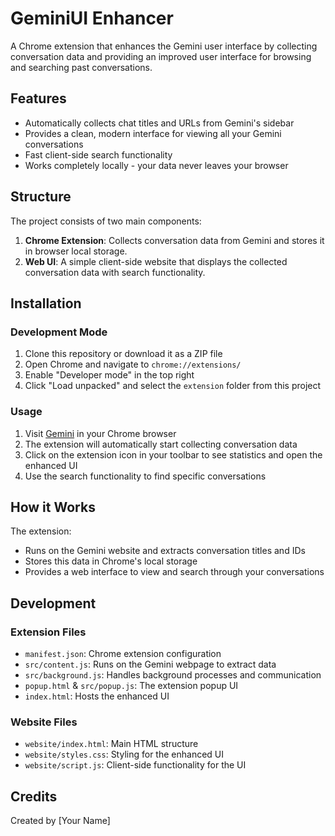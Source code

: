 # GeminiUI Enhancer

A Chrome extension that enhances the Gemini user interface by collecting conversation data and providing an improved user interface for browsing and searching past conversations.

## Features

- Automatically collects chat titles and URLs from Gemini's sidebar
- Provides a clean, modern interface for viewing all your Gemini conversations
- Fast client-side search functionality
- Works completely locally - your data never leaves your browser

## Structure

The project consists of two main components:

1. **Chrome Extension**: Collects conversation data from Gemini and stores it in browser local storage.
2. **Web UI**: A simple client-side website that displays the collected conversation data with search functionality.

## Installation

### Development Mode

1. Clone this repository or download it as a ZIP file
2. Open Chrome and navigate to `chrome://extensions/`
3. Enable "Developer mode" in the top right
4. Click "Load unpacked" and select the `extension` folder from this project

### Usage

1. Visit [Gemini](https://gemini.google.com/app) in your Chrome browser
2. The extension will automatically start collecting conversation data
3. Click on the extension icon in your toolbar to see statistics and open the enhanced UI
4. Use the search functionality to find specific conversations

## How it Works

The extension:
- Runs on the Gemini website and extracts conversation titles and IDs
- Stores this data in Chrome's local storage
- Provides a web interface to view and search through your conversations

## Development

### Extension Files

- `manifest.json`: Chrome extension configuration
- `src/content.js`: Runs on the Gemini webpage to extract data
- `src/background.js`: Handles background processes and communication
- `popup.html` & `src/popup.js`: The extension popup UI
- `index.html`: Hosts the enhanced UI

### Website Files

- `website/index.html`: Main HTML structure
- `website/styles.css`: Styling for the enhanced UI
- `website/script.js`: Client-side functionality for the UI

## Credits

Created by [Your Name] 